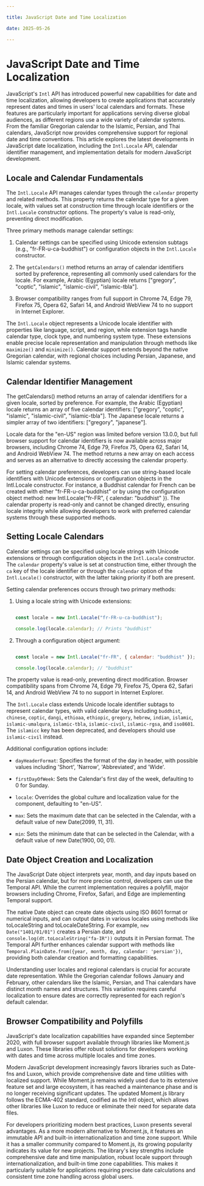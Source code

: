 ```yaml
---

title: JavaScript Date and Time Localization

date: 2025-05-26

---
```



# JavaScript Date and Time Localization

JavaScript's `Intl` API has introduced powerful new capabilities for date and time localization, allowing developers to create applications that accurately represent dates and times in users' local calendars and formats. These features are particularly important for applications serving diverse global audiences, as different regions use a wide variety of calendar systems. From the familiar Gregorian calendar to the Islamic, Persian, and Thai calendars, JavaScript now provides comprehensive support for regional date and time conventions. This article explores the latest developments in JavaScript date localization, including the `Intl.Locale` API, calendar identifier management, and implementation details for modern JavaScript development.


## Locale and Calendar Fundamentals

The `Intl.Locale` API manages calendar types through the `calendar` property and related methods. This property returns the calendar type for a given locale, with values set at construction time through locale identifiers or the `Intl.Locale` constructor options. The property's value is read-only, preventing direct modification.

Three primary methods manage calendar settings:

1. Calendar settings can be specified using Unicode extension subtags (e.g., "fr-FR-u-ca-buddhist") or configuration objects in the `Intl.Locale` constructor.

2. The `getCalendars()` method returns an array of calendar identifiers sorted by preference, representing all commonly used calendars for the locale. For example, Arabic (Egyptian) locale returns ["gregory", "coptic", "islamic", "islamic-civil", "islamic-tbla"].

3. Browser compatibility ranges from full support in Chrome 74, Edge 79, Firefox 75, Opera 62, Safari 14, and Android WebView 74 to no support in Internet Explorer.

The `Intl.Locale` object represents a Unicode locale identifier with properties like language, script, and region, while extension tags handle calendar type, clock type, and numbering system type. These extensions enable precise locale representation and manipulation through methods like `maximize()` and `minimize()`. Calendar support extends beyond the native Gregorian calendar, with regional choices including Persian, Japanese, and Islamic calendar systems.


## Calendar Identifier Management

The getCalendars() method returns an array of calendar identifiers for a given locale, sorted by preference. For example, the Arabic (Egyptian) locale returns an array of five calendar identifiers: ["gregory", "coptic", "islamic", "islamic-civil", "islamic-tbla"]. The Japanese locale returns a simpler array of two identifiers: ["gregory", "japanese"].

Locale data for the "en-US" region was limited before version 13.0.0, but full browser support for calendar identifiers is now available across major browsers, including Chrome 74, Edge 79, Firefox 75, Opera 62, Safari 14, and Android WebView 74. The method returns a new array on each access and serves as an alternative to directly accessing the calendar property.

For setting calendar preferences, developers can use string-based locale identifiers with Unicode extensions or configuration objects in the Intl.Locale constructor. For instance, a Buddhist calendar for French can be created with either "fr-FR-u-ca-buddhist" or by using the configuration object method: new Intl.Locale("fr-FR", { calendar: "buddhist" }). The calendar property is read-only and cannot be changed directly, ensuring locale integrity while allowing developers to work with preferred calendar systems through these supported methods.


## Setting Locale Calendars

Calendar settings can be specified using locale strings with Unicode extensions or through configuration objects in the `Intl.Locale` constructor. The `calendar` property's value is set at construction time, either through the `ca` key of the locale identifier or through the `calendar` option of the `Intl.Locale()` constructor, with the latter taking priority if both are present.

Setting calendar preferences occurs through two primary methods:

1. Using a locale string with Unicode extensions:

   ```javascript

   const locale = new Intl.Locale("fr-FR-u-ca-buddhist");

   console.log(locale.calendar); // Prints "buddhist"

   ```

2. Through a configuration object argument:

   ```javascript

   const locale = new Intl.Locale("fr-FR", { calendar: "buddhist" });

   console.log(locale.calendar); // "buddhist"

   ```

The property value is read-only, preventing direct modification. Browser compatibility spans from Chrome 74, Edge 79, Firefox 75, Opera 62, Safari 14, and Android WebView 74 to no support in Internet Explorer.

The `Intl.Locale` class extends Unicode locale identifier subtags to represent calendar types, with valid calendar keys including `buddhist`, `chinese`, `coptic`, `dangi`, `ethioaa`, `ethiopic`, `gregory`, `hebrew`, `indian`, `islamic`, `islamic-umalqura`, `islamic-tbla`, `islamic-civil`, `islamic-rgsa`, and `iso8601`. The `islamicc` key has been deprecated, and developers should use `islamic-civil` instead.

Additional configuration options include:

- `dayHeaderFormat`: Specifies the format of the day in header, with possible values including 'Short', 'Narrow', 'Abbreviated', and 'Wide'.

- `firstDayOfWeek`: Sets the Calendar's first day of the week, defaulting to 0 for Sunday.

- `locale`: Overrides the global culture and localization value for the component, defaulting to "en-US".

- `max`: Sets the maximum date that can be selected in the Calendar, with a default value of new Date(2099, 11, 31).

- `min`: Sets the minimum date that can be selected in the Calendar, with a default value of new Date(1900, 00, 01).


## Date Object Creation and Localization

The JavaScript Date object interprets year, month, and day inputs based on the Persian calendar, but for more precise control, developers can use the Temporal API. While the current implementation requires a polyfill, major browsers including Chrome, Firefox, Safari, and Edge are implementing Temporal support.

The native Date object can create date objects using ISO 8601 format or numerical inputs, and can output dates in various locales using methods like toLocaleString and toLocaleDateString. For example, `new Date("1401/01/01")` creates a Persian date, and `console.log(dt.toLocaleString("fa-IR"))` outputs it in Persian format. The Temporal API further enhances calendar support with methods like `Temporal.PlainDate.from({year, month, day, calendar: 'persian'})`, providing both calendar creation and formatting capabilities.

Understanding user locales and regional calendars is crucial for accurate date representation. While the Gregorian calendar follows January and February, other calendars like the Islamic, Persian, and Thai calendars have distinct month names and structures. This variation requires careful localization to ensure dates are correctly represented for each region's default calendar.


## Browser Compatibility and Polyfills

JavaScript's date localization capabilities have expanded since September 2020, with full browser support available through libraries like Moment.js and Luxon. These libraries offer robust solutions for developers working with dates and time across multiple locales and time zones.

Modern JavaScript development increasingly favors libraries such as Date-fns and Luxon, which provide comprehensive date and time utilities with localized support. While Moment.js remains widely used due to its extensive feature set and large ecosystem, it has reached a maintenance phase and is no longer receiving significant updates. The updated Moment.js library follows the ECMA-402 standard, codified as the Intl object, which allows other libraries like Luxon to reduce or eliminate their need for separate data files.

For developers prioritizing modern best practices, Luxon presents several advantages. As a more modern alternative to Moment.js, it features an immutable API and built-in internationalization and time zone support. While it has a smaller community compared to Moment.js, its growing popularity indicates its value for new projects. The library's key strengths include comprehensive date and time manipulation, robust locale support through internationalization, and built-in time zone capabilities. This makes it particularly suitable for applications requiring precise date calculations and consistent time zone handling across global users.

